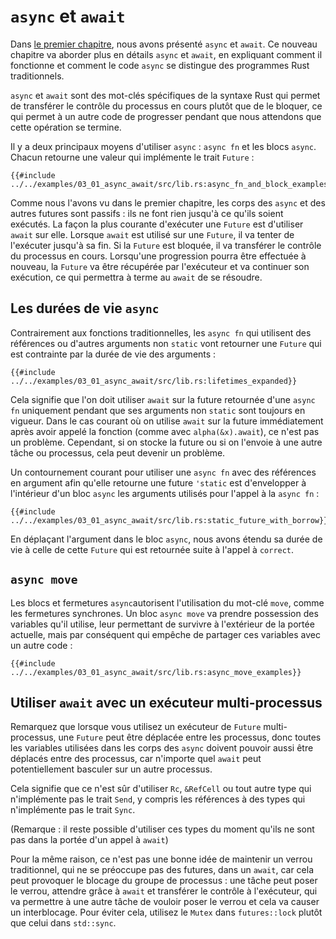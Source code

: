 <!--
# `async`/`.await`
-->

# `async` et `await`

<!--
In [the first chapter], we took a brief look at `async`/`.await`.
This chapter will discuss `async`/`.await` in
greater detail, explaining how it works and how `async` code differs from
traditional Rust programs.
-->

Dans [le premier chapitre][the first chapter], nous avons présenté `async` et
`await`. Ce nouveau chapitre va aborder plus en détails `async` et `await`, en
expliquant comment il fonctionne et comment le code `async` se distingue des
programmes Rust traditionnels.

<!--
`async`/`.await` are special pieces of Rust syntax that make it possible to
yield control of the current thread rather than blocking, allowing other
code to make progress while waiting on an operation to complete.
-->

`async` et `await` sont des mot-clés spécifiques de la syntaxe Rust qui permet
de transférer le contrôle du processus en cours plutôt que de le bloquer,
ce qui permet à un autre code de progresser pendant que nous attendons que
cette opération se termine.

<!--
There are two main ways to use `async`: `async fn` and `async` blocks.
Each returns a value that implements the `Future` trait:
-->

Il y a deux principaux moyens d'utiliser `async` : `async fn` et les blocs
`async`. Chacun retourne une valeur qui implémente le trait `Future` :

<!--
```rust,edition2018,ignore
{{#include ../../examples-sources/03_01_async_await/src/lib.rs:async_fn_and_block_examples}}
```
-->

```rust,edition2018,ignore
{{#include ../../examples/03_01_async_await/src/lib.rs:async_fn_and_block_examples}}
```

<!--
As we saw in the first chapter, `async` bodies and other futures are lazy:
they do nothing until they are run. The most common way to run a `Future`
is to `.await` it. When `.await` is called on a `Future`, it will attempt
to run it to completion. If the `Future` is blocked, it will yield control
of the current thread. When more progress can be made, the `Future` will be picked
up by the executor and will resume running, allowing the `.await` to resolve.
-->

Comme nous l'avons vu dans le premier chapitre, les corps des `async` et des
autres futures sont passifs : ils ne font rien jusqu'à ce qu'ils soient
exécutés. La façon la plus courante d'exécuter une `Future` est d'utiliser
`await` sur elle. Lorsque `await` est utilisé sur une `Future`, il va tenter de
l'exécuter jusqu'à sa fin. Si la `Future` est bloquée, il va transférer le
contrôle du processus en cours. Lorsqu'une progression pourra être effectuée à
nouveau, la `Future` va être récupérée par l'exécuteur et va continuer son
exécution, ce qui permettra à terme au `await` de se résoudre.

<!--
## `async` Lifetimes
-->

## Les durées de vie `async`

<!--
Unlike traditional functions, `async fn`s which take references or other
non-`'static` arguments return a `Future` which is bounded by the lifetime of
the arguments:
-->

Contrairement aux fonctions traditionnelles, les `async fn` qui utilisent des
références ou d'autres arguments non `static` vont retourner une `Future` qui
est contrainte par la durée de vie des arguments :

<!--
```rust,edition2018,ignore
{{#include ../../examples-sources/03_01_async_await/src/lib.rs:lifetimes_expanded}}
```
-->

```rust,edition2018,ignore
{{#include ../../examples/03_01_async_await/src/lib.rs:lifetimes_expanded}}
```

<!--
This means that the future returned from an `async fn` must be `.await`ed
while its non-`'static` arguments are still valid. In the common
case of `.await`ing the future immediately after calling the function
(as in `foo(&x).await`) this is not an issue. However, if storing the future
or sending it over to another task or thread, this may be an issue.
-->

Cela signifie que l'on doit utiliser `await` sur la future retournée d'une
`async fn` uniquement pendant que ses arguments non `static` sont toujours en
vigueur. Dans le cas courant où on utilise `await` sur la future immédiatement
après avoir appelé la fonction (comme avec `alpha(&x).await`), ce n'est pas un
problème. Cependant, si on stocke la future ou si on l'envoie à une autre tâche
ou processus, cela peut devenir un problème.

<!--
One common workaround for turning an `async fn` with references-as-arguments
into a `'static` future is to bundle the arguments with the call to the
`async fn` inside an `async` block:
-->

Un contournement courant pour utiliser une `async fn` avec des références en
argument afin qu'elle retourne une future `'static` est d'envelopper à
l'intérieur d'un bloc `async` les arguments utilisés pour l'appel à la
`async fn` :

<!--
```rust,edition2018,ignore
{{#include ../../examples-sources/03_01_async_await/src/lib.rs:static_future_with_borrow}}
```
-->

```rust,edition2018,ignore
{{#include ../../examples/03_01_async_await/src/lib.rs:static_future_with_borrow}}
```

<!--
By moving the argument into the `async` block, we extend its lifetime to match
that of the `Future` returned from the call to `good`.
-->

En déplaçant l'argument dans le bloc `async`, nous avons étendu sa durée de vie
à celle de cette `Future` qui est retournée suite à l'appel à `correct`.

<!--
## `async move`
-->

## `async move`

<!--
`async` blocks and closures allow the `move` keyword, much like normal
closures. An `async move` block will take ownership of the variables it
references, allowing it to outlive the current scope, but giving up the ability
to share those variables with other code:
-->

Les blocs et fermetures `async`autorisent l'utilisation du mot-clé `move`,
comme les fermetures synchrones. Un bloc `async move` va prendre possession
des variables qu'il utilise, leur permettant de survivre à l'extérieur de la
portée actuelle, mais par conséquent qui empêche de partager ces variables avec
un autre code :

<!--
```rust,edition2018,ignore
{{#include ../../examples-sources/03_01_async_await/src/lib.rs:async_move_examples}}
```
-->

```rust,edition2018,ignore
{{#include ../../examples/03_01_async_await/src/lib.rs:async_move_examples}}
```

<!--
## `.await`ing on a Multithreaded Executor
-->

## Utiliser `await` avec un exécuteur multi-processus

<!--
Note that, when using a multithreaded `Future` executor, a `Future` may move
between threads, so any variables used in `async` bodies must be able to travel
between threads, as any `.await` can potentially result in a switch to a new
thread.
-->

Remarquez que lorsque vous utilisez un exécuteur de `Future` multi-processus,
une `Future` peut être déplacée entre les processus, donc toutes les variables
utilisées dans les corps des `async` doivent pouvoir aussi être déplacés entre
des processus, car n'importe quel `await` peut potentiellement basculer sur un
autre processus.

<!--
This means that it is not safe to use `Rc`, `&RefCell` or any other types
that don't implement the `Send` trait, including references to types that don't
implement the `Sync` trait.
-->

Cela signifie que ce n'est sûr d'utiliser `Rc`, `&RefCell` ou tout autre type
qui n'implémente pas le trait `Send`, y compris les références à des types qui
n'implémente pas le trait `Sync`.

<!--
(Caveat: it is possible to use these types as long as they aren't in scope
during a call to `.await`.)
-->

(Remarque : il reste possible d'utiliser ces types du moment qu'ils ne sont pas
dans la portée d'un appel à `await`)

<!--
Similarly, it isn't a good idea to hold a traditional non-futures-aware lock
across an `.await`, as it can cause the threadpool to lock up: one task could
take out a lock, `.await` and yield to the executor, allowing another task to
attempt to take the lock and cause a deadlock. To avoid this, use the `Mutex`
in `futures::lock` rather than the one from `std::sync`.
-->

Pour la même raison, ce n'est pas une bonne idée de maintenir un verrou
traditionnel, qui ne se préoccupe pas des futures, dans un `await`, car cela
peut provoquer le blocage du groupe de processus : une tâche peut poser le
verrou, attendre grâce à `await` et transférer le contrôle à l'exécuteur, qui
va permettre à une autre tâche de vouloir poser le verrou et cela va causer un
interblocage. Pour éviter cela, utilisez le `Mutex` dans `futures::lock` plutôt
que celui dans `std::sync`.

<!--
[the first chapter]: ../01_getting_started/04_async_await_primer.md
-->

[the first chapter]: ../01_getting_started/04_async_await_primer.md

